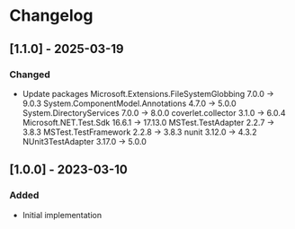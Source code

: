 # Changelog

## [1.1.0] - 2025-03-19
### Changed
- Update packages
  Microsoft.Extensions.FileSystemGlobbing  7.0.0  -> 9.0.3
  System.ComponentModel.Annotations        4.7.0  -> 5.0.0
  System.DirectoryServices                 7.0.0  -> 8.0.0
  coverlet.collector                       3.1.0  -> 6.0.4
  Microsoft.NET.Test.Sdk                   16.6.1 -> 17.13.0
  MSTest.TestAdapter                       2.2.7  -> 3.8.3
  MSTest.TestFramework                     2.2.8  -> 3.8.3
  nunit                                    3.12.0 -> 4.3.2
  NUnit3TestAdapter                        3.17.0 -> 5.0.0


## [1.0.0] - 2023-03-10
### Added
- Initial implementation